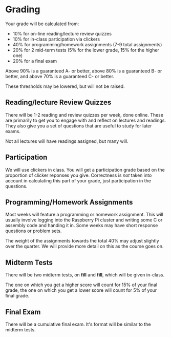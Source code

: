 # Grading

Your grade will be calculated from:

- 10% for on-line reading/lecture review quizzes
- 10% for in-class participation via clickers
- 40% for programming/homework assignments (7-9 total assignments)
- 20% for 2 mid-term tests (5% for the lower grade, 15% for the higher one)
- 20% for a final exam

Above 90% is a guaranteed A- or better, above 80% is a guaranteed B- or better, and above 70% is a guaranteed C- or better.

These thresholds may be lowered, but will not be raised.


## Reading/lecture Review Quizzes

There will be 1-2 reading and review quizzes per week, done online. These are primarily to get you to engage with and reflect on lectures and readings. They also give you a set of questions that are useful to study for later exams.

Not all lectures will have readings assigned, but many will.

## Participation

We will use clickers in class. You will get a participation grade based on the proportion of clicker reponses you give. Correctness is _not_ taken into account in calculating this part of your grade, just participation in the questions.

## Programming/Homework Assignments

Most weeks will feature a programming or homework assignment. This will usually involve logging into the Raspberry Pi cluster and writing some C or assembly code and handing it in. Some weeks may have short response questions or problem sets.

The weight of the assignments towards the total 40% may adjust slightly over the quarter. We will provide more detail on this as the course goes on.

## Midterm Tests

There will be two midterm tests, on **fill** and **fill**, which will be given in-class.

The one on which you get a higher score will count for 15% of your final grade, the one on which you get a lower score will count for 5% of your final grade.

## Final Exam

There will be a cumulative final exam. It's format will be similar to the midterm tests.

